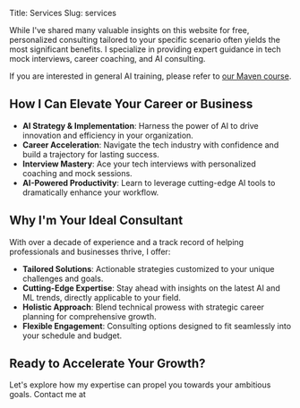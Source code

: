 Title: Services
Slug: services

<style>
    .cta-button {
        display: inline-block;
        background-color: #3498db;
        color: white;
        padding: 10px 20px;
        text-decoration: none;
        border-radius: 5px;
        font-weight: bold;
    }
    .cta-button:hover {
        background-color: #2980b9;
    }
</style>

While I've shared many valuable insights on this website for free, personalized consulting tailored to your specific scenario often yields the most significant benefits. I specialize in providing expert guidance in tech mock interviews, career coaching, and AI consulting.

If you are interested in general AI training, please refer to [our Maven course](https://maven.com/kedaibiao/genai).

## How I Can Elevate Your Career or Business

- **AI Strategy & Implementation**: Harness the power of AI to drive innovation and efficiency in your organization.
- **Career Acceleration**: Navigate the tech industry with confidence and build a trajectory for lasting success.
- **Interview Mastery**: Ace your tech interviews with personalized coaching and mock sessions.
- **AI-Powered Productivity**: Learn to leverage cutting-edge AI tools to dramatically enhance your workflow.

## Why I'm Your Ideal Consultant

With over a decade of experience and a track record of helping professionals and businesses thrive, I offer:

- **Tailored Solutions**: Actionable strategies customized to your unique challenges and goals.
- **Cutting-Edge Expertise**: Stay ahead with insights on the latest AI and ML trends, directly applicable to your field.
- **Holistic Approach**: Blend technical prowess with strategic career planning for comprehensive growth.
- **Flexible Engagement**: Consulting options designed to fit seamlessly into your schedule and budget.

## Ready to Accelerate Your Growth?

Let's explore how my expertise can propel you towards your ambitious goals. 
Contact me at <span id="email"></span>

<script>
function decodeEmail(encoded) {
    var address = atob(encoded);
    return address;
}

document.addEventListener('DOMContentLoaded', function() {
    var encodedEmail = "eWFAeWFnZS5haQ=="; // Base64 encoded email
    var emailSpan = document.getElementById('email');
    emailSpan.innerHTML = '<a href="mailto:' + decodeEmail(encodedEmail) + '">' + decodeEmail(encodedEmail) + '</a>';
});
</script>